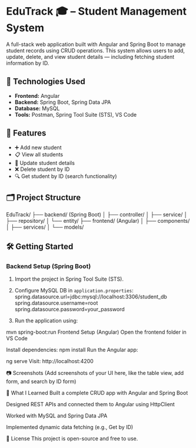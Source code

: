 
# EduTrack 🎓 – Student Management System

A full-stack web application built with Angular and Spring Boot to manage student records using CRUD operations. This system allows users to add, update, delete, and view student details — including fetching student information by ID.



## 🚀 Technologies Used

- **Frontend:** Angular
- **Backend:** Spring Boot, Spring Data JPA  
- **Database:** MySQL
- **Tools:** Postman, Spring Tool Suite (STS), VS Code 



## 🔑 Features

- ➕ Add new student
- 📋 View all students
- 🔄 Update student details
- ❌ Delete student by ID
- 🔍 Get student by ID (search functionality)



## 🗂 Project Structure

EduTrack/
├── backend/ (Spring Boot)
│ ├── controller/
│ ├── service/
│ ├── repository/
│ └── entity/
├── frontend/ (Angular)
│ ├── components/
│ ├── services/
│ └── models/


## 🛠️ Getting Started

### Backend Setup (Spring Boot)
1. Import the project in Spring Tool Suite (STS).
2. Configure MySQL DB in `application.properties`:
spring.datasource.url=jdbc:mysql://localhost:3306/student_db
spring.datasource.username=root
spring.datasource.password=your_password


3. Run the application using:

mvn spring-boot:run
Frontend Setup (Angular)
Open the frontend folder in VS Code

Install dependencies:
npm install
Run the Angular app:

ng serve
Visit: http://localhost:4200

📷 Screenshots
(Add screenshots of your UI here, like the table view, add form, and search by ID form)

🧠 What I Learned
Built a complete CRUD app with Angular and Spring Boot

Designed REST APIs and connected them to Angular using HttpClient

Worked with MySQL and Spring Data JPA

Implemented dynamic data fetching (e.g., Get by ID)

📎 License
This project is open-source and free to use.

